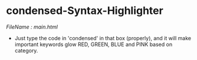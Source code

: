 # condensed-Syntax-Highlighter
_FileName : main.html_
* Just type the code in 'condensed' in that box (properly), and it will make important keywords glow RED, GREEN, BLUE and PINK based on category.
